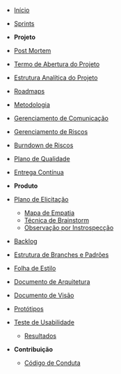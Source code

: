 ﻿* [Início](/)

* [Sprints](/sprints/)

* **Projeto**
* [Post Mortem](/documentation/post-mortem.md)
* [Termo de Abertura do Projeto](/abertura/termo_de_abertura.md)
* [Estrutura Analítica do Projeto](/abertura/eap.md)
* [Roadmaps](/roadmaps/)
* [Metodologia](/metodology/)
* [Gerenciamento de Comunicação](/comunication-plan.md)
* [Gerenciamento de Riscos](/risk-manegement.md)
* [Burndown de Riscos](/risks-burndown.md)
* [Plano de Qualidade](/documentation/quality.md)
* [Entrega Contínua](/documentation/continuous-delivery.md)

* **Produto**
* [Plano de Elicitação](/elicitation-plan.md)
    - [Mapa de Empatia](./elicitacao/empathy-map.md)
    - [Técnica de Brainstorm](./elicitacao/brainstorm.md)   
    - [Observação por Instrospecção](./elicitacao/introspection.md) 
* [Backlog](/product-backlog.md)
* [Estrutura de Branches e Padrões](/branches-starchitectureructure.md)
* [Folha de Estilo](/style-sheet.md)
* [Documento de Arquitetura](/documentation/documento_de_arquitetura.md)
* [Documento de Visão](/documentation/documento_de_visao.md)
* [Protótipos](/prototype.md)
* [Teste de Usabilidade](/usability/5-acts-interview.md)
    - [Resultados](/usability/5-acts-results.md)

* **Contribuição**
    * [Código de Conduta](/documentation/code_of_conduct.md)